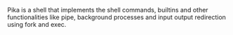 Pika is a shell that implements the shell commands, builtins and other functionalities like pipe, background processes and input output redirection using fork and exec.
